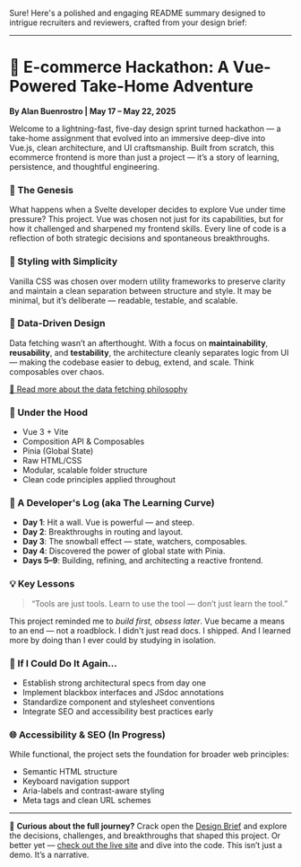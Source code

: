 Sure! Here's a polished and engaging README summary designed to intrigue recruiters and reviewers, crafted from your design brief:

---

# 🚀 E-commerce Hackathon: A Vue-Powered Take-Home Adventure

**By Alan Buenrostro | May 17 – May 22, 2025**

Welcome to a lightning-fast, five-day design sprint turned hackathon — a take-home assignment that evolved into an immersive deep-dive into Vue.js, clean architecture, and UI craftsmanship. Built from scratch, this ecommerce frontend is more than just a project — it’s a story of learning, persistence, and thoughtful engineering.

### 🌱 The Genesis

What happens when a Svelte developer decides to explore Vue under time pressure? This project. Vue was chosen not just for its capabilities, but for how it challenged and sharpened my frontend skills. Every line of code is a reflection of both strategic decisions and spontaneous breakthroughs.

### 🎨 Styling with Simplicity

Vanilla CSS was chosen over modern utility frameworks to preserve clarity and maintain a clean separation between structure and style. It may be minimal, but it’s deliberate — readable, testable, and scalable.

### 🔄 Data-Driven Design

Data fetching wasn’t an afterthought. With a focus on **maintainability**, **reusability**, and **testability**, the architecture cleanly separates logic from UI — making the codebase easier to debug, extend, and scale. Think composables over chaos.

[🔗 Read more about the data fetching philosophy](https://medium.com/@fwx5618177/simple-introduction-efficient-data-fetching-in-frontend-applications-724a7ba7a821)

### 🔧 Under the Hood

* Vue 3 + Vite
* Composition API & Composables
* Pinia (Global State)
* Raw HTML/CSS
* Modular, scalable folder structure
* Clean code principles applied throughout

### 📓 A Developer's Log (aka The Learning Curve)

* **Day 1**: Hit a wall. Vue is powerful — and steep.
* **Day 2**: Breakthroughs in routing and layout.
* **Day 3**: The snowball effect — state, watchers, composables.
* **Day 4**: Discovered the power of global state with Pinia.
* **Days 5–9**: Building, refining, and architecting a reactive frontend.

### 💡 Key Lessons

> “Tools are just tools. Learn to use the tool — don’t just learn the tool.”

This project reminded me to *build first, obsess later*. Vue became a means to an end — not a roadblock. I didn't just read docs. I shipped. And I learned more by doing than I ever could by studying in isolation.

### 🔁 If I Could Do It Again...

* Establish strong architectural specs from day one
* Implement blackbox interfaces and JSdoc annotations
* Standardize component and stylesheet conventions
* Integrate SEO and accessibility best practices early

### 🌐 Accessibility & SEO (In Progress)

While functional, the project sets the foundation for broader web principles:

* Semantic HTML structure
* Keyboard navigation support
* Aria-labels and contrast-aware styling
* Meta tags and clean URL schemes

---

🔎 **Curious about the full journey?**
Crack open the [Design Brief]() and explore the decisions, challenges, and breakthroughs that shaped this project. Or better yet — [check out the live site](#) and dive into the code. This isn’t just a demo. It’s a narrative.
